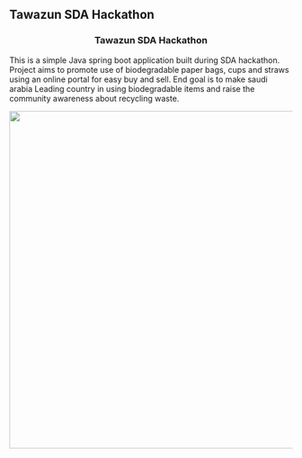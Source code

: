 ## Tawazun SDA Hackathon

<h3 align="center">
Tawazun SDA Hackathon
</h3>

This is a simple Java spring boot application built during SDA hackathon. Project aims to promote use of biodegradable paper bags, cups and straws using an online portal for easy buy and sell. End goal is to make saudi arabia Leading country in using biodegradable items and raise the community awareness about recycling waste.

<p align="center">
  <img src = "https://github.com/chandradeoarya/tawazun-sda-hackathon/blob/master/tazawun.gif?raw=true" width=600>
</p>

